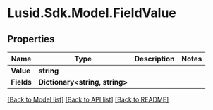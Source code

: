 # Lusid.Sdk.Model.FieldValue

## Properties

Name | Type | Description | Notes
------------ | ------------- | ------------- | -------------
**Value** | **string** |  | 
**Fields** | **Dictionary&lt;string, string&gt;** |  | 

[[Back to Model list]](../README.md#documentation-for-models) [[Back to API list]](../README.md#documentation-for-api-endpoints) [[Back to README]](../README.md)

